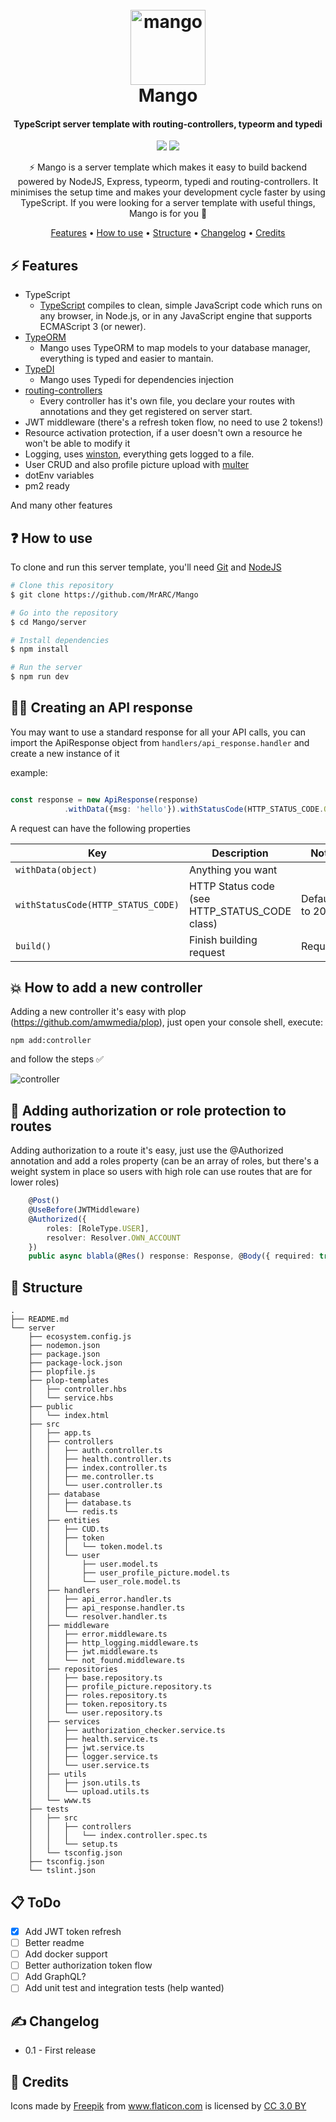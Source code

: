 <h1 align="center">
  <br>
  <img src="https://user-images.githubusercontent.com/4296205/48927424-010c8100-ee93-11e8-8ef5-257ca62035c6.png" alt="mango" width="120">
  <br>
  Mango
  <h4 align="center">TypeScript server template with routing-controllers, typeorm and typedi</h4>
</h1>


<p align="center">  
<img src="https://travis-ci.com/MrARC/Mango.svg?token=dsjyRm5j3xVPphZTyCrG&branch=master">
 <a href="https://opensource.org/licenses/MIT"><img src="https://img.shields.io/badge/license-MIT-blue.svg"></a>
</p>
 
<p align="center">
⚡ Mango is a server template which makes it easy to build backend powered by NodeJS, Express, typeorm, typedi and routing-controllers. It minimises the setup time and makes your development cycle faster by using TypeScript.
  If you were looking for a server template with useful things, Mango is for you 🤗
</p>

<p align="center">
  <a href="#-features">Features</a> •
  <a href="#-how-to-use">How to use</a> •
   <a href="#-structure">Structure</a> •
     <a href="#-changelog">Changelog</a> •
  <a href="#-credits">Credits</a>
</p>

## ⚡ Features

* TypeScript
  - [TypeScript](https://www.typescriptlang.org/) compiles to clean, simple JavaScript code which runs on any browser, in Node.js, or in any JavaScript engine that supports ECMAScript 3 (or newer).
* [TypeORM](https://github.com/typeorm/typeorm)
  - Mango uses TypeORM to map models to your database manager, everything is typed and easier to mantain.
* [TypeDI](https://github.com/typestack/typedi)
  - Mango uses Typedi for dependencies injection
* [routing-controllers](https://github.com/typestack/routing-controllers/)
  - Every controller has it's own file, you declare your routes with annotations and they get registered on server start.
* JWT middleware (there's a refresh token flow, no need to use 2 tokens!)
* Resource activation protection, if a user doesn't own a resource he won't be able to modify it
* Logging, uses [winston](https://github.com/winstonjs/winston), everything gets logged to a file.
* User CRUD and also profile picture upload with [multer](https://github.com/expressjs/multer)
* dotEnv variables
* pm2 ready

 And many other features
  
## ❓ How to use

To clone and run this server template, you'll need [Git](https://git-scm.com) and [NodeJS](https://nodejs.org/es/)

```bash
# Clone this repository
$ git clone https://github.com/MrARC/Mango

# Go into the repository
$ cd Mango/server

# Install dependencies
$ npm install

# Run the server
$ npm run dev

```

## 👨‍💻 Creating an API response
You may want to use a standard response for all your API calls, you can import the ApiResponse object from ```handlers/api_response.handler``` and create a new instance of it

example:

```typescript

const response = new ApiResponse(response)
            .withData({msg: 'hello'}).withStatusCode(HTTP_STATUS_CODE.OK).build();
```
A request can have the following properties

Key | Description | Note
--- | --- | ---
`withData(object)` | Anything you want |
`withStatusCode(HTTP_STATUS_CODE)` | HTTP Status code (see HTTP_STATUS_CODE class) | Defaults to 200
`build()` | Finish building request | Required

## 💥 How to add a new controller

Adding a new controller it's easy with plop (https://github.com/amwmedia/plop), just open your console shell, execute:
```
npm add:controller
```
and follow the steps ✅

![controller](https://user-images.githubusercontent.com/4296205/48928943-2acca480-eea1-11e8-8b60-42d30cbf4ffb.gif)

## 🔐 Adding authorization or role protection to routes

Adding authorization to a route it's easy, just use the @Authorized annotation and add a roles property (can be an array of roles, but there's a weight system in place so users with high role can use routes that are for lower roles)

```typescript
    @Post()
    @UseBefore(JWTMiddleware)
    @Authorized({
        roles: [RoleType.USER],
        resolver: Resolver.OWN_ACCOUNT
    })
    public async blabla(@Res() response: Response, @Body({ required: true }) user: User): Promise<Response> {
```

## 📂 Structure

```
.
├── README.md
└── server
    ├── ecosystem.config.js
    ├── nodemon.json
    ├── package.json
    ├── package-lock.json
    ├── plopfile.js
    ├── plop-templates
    │   ├── controller.hbs
    │   └── service.hbs
    ├── public
    │   └── index.html
    ├── src
    │   ├── app.ts
    │   ├── controllers
    │   │   ├── auth.controller.ts
    │   │   ├── health.controller.ts
    │   │   ├── index.controller.ts
    │   │   ├── me.controller.ts
    │   │   └── user.controller.ts
    │   ├── database
    │   │   ├── database.ts
    │   │   └── redis.ts
    │   ├── entities
    │   │   ├── CUD.ts
    │   │   ├── token
    │   │   │   └── token.model.ts
    │   │   └── user
    │   │       ├── user.model.ts
    │   │       ├── user_profile_picture.model.ts
    │   │       └── user_role.model.ts
    │   ├── handlers
    │   │   ├── api_error.handler.ts
    │   │   ├── api_response.handler.ts
    │   │   └── resolver.handler.ts
    │   ├── middleware
    │   │   ├── error.middleware.ts
    │   │   ├── http_logging.middleware.ts
    │   │   ├── jwt.middleware.ts
    │   │   └── not_found.middleware.ts
    │   ├── repositories
    │   │   ├── base.repository.ts
    │   │   ├── profile_picture.repository.ts
    │   │   ├── roles.repository.ts
    │   │   ├── token.repository.ts
    │   │   └── user.repository.ts
    │   ├── services
    │   │   ├── authorization_checker.service.ts
    │   │   ├── health.service.ts
    │   │   ├── jwt.service.ts
    │   │   ├── logger.service.ts
    │   │   └── user.service.ts
    │   ├── utils
    │   │   ├── json.utils.ts
    │   │   └── upload.utils.ts
    │   └── www.ts
    ├── tests
    │   ├── src
    │   │   ├── controllers
    │   │   │   └── index.controller.spec.ts
    │   │   └── setup.ts
    │   └── tsconfig.json
    ├── tsconfig.json
    └── tslint.json
```

## 📋 ToDo

- [x] Add JWT token refresh
- [ ] Better readme
- [ ] Add docker support
- [ ] Better authorization token flow
- [ ] Add GraphQL?
- [ ] Add unit test and integration tests (help wanted)

## ✍ Changelog

- 0.1 - First release

## 🤗 Credits

<div>Icons made by <a href="https://www.freepik.com/" title="Freepik">Freepik</a> from <a href="https://www.flaticon.com/" 			    title="Flaticon">www.flaticon.com</a> is licensed by <a href="http://creativecommons.org/licenses/by/3.0/" title="Creative Commons BY 3.0" target="_blank">CC 3.0 BY</a></div>
